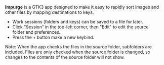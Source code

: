 **Impurge** is a GTK3 app designed to make it easy to rapidly sort images and other files by mapping destinations to keys.

- Work sessions (folders and keys) can be saved to a file for later.
- Click "Session" in the top-left corner, then "Edit" to edit the source folder and preferences.
- Press the + button make a new keybind.

Note: When the app checks the files in the source folder, subfolders are included. Files are only checked when the source folder is changed, so changes to the contents of the source folder will not show.
